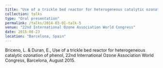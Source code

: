 ```yaml
---
title: "Use of a trickle bed reactor for heterogeneous catalytic ozonation of phenol"
collection: talks
type: "Oral presentation"
permalink: /talks/2014-03-01-talk-5
venue: "22nd International Ozone Association World Congress"
date: 2015-08-23
location: "Barcelona, Spain"
---
```


Briceno, L. & Duran, E., Use of a trickle bed reactor for heterogeneous catalytic ozonation of phenol, 22nd International Ozone Association World Congress, Barcelona, August 2015.

